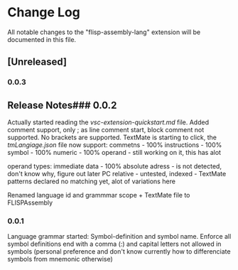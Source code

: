 # Change Log

All notable changes to the "flisp-assembly-lang" extension will be documented in this file.

## [Unreleased]
### 0.0.3

## Release Notes### 0.0.2 
Actually started reading the *vsc-extension-quickstart.md* file. 
Added comment support, only ; as line comment start, block comment not supported.
No brackets are supported. 
TextMate is starting to click, the *tmLangiage.json* file now support: 
commetns - 100%
instructions - 100%
symbol - 100%
numeric - 100%
operand - still working on it, this has alot

operand types: 
immediate data - 100%
absolute adress - is  not detected, don't know why, figure out later
PC relative - untested,
indexed - TextMate patterns declared no matching yet, alot of variations here


Renamed language id and grammmar scope + TextMate file to FLISPAssembly


### 0.0.1
Language grammar started:
Symbol-definition and symbol name. 
Enforce all symbol definitions end with a comma (:) and capital letters not allowed in symbols (personal preference and don't know currently how to differenciate symbols from mnemonic otherwise) 
